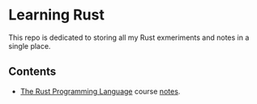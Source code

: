 # Learning Rust

This repo is dedicated to storing all my Rust exmeriments and notes in a single place.

## Contents

- [The Rust Programming Language](https://www.udemy.com/rust-lang/) course [notes](/course-notes).